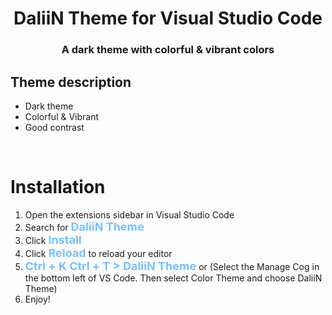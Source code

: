 <center><h1>DaliiN Theme for Visual Studio Code</h1></center>

<center><h3>A dark theme with colorful & vibrant colors</h3></center>

## Theme description

- Dark theme
- Colorful & Vibrant
- Good contrast

<br>

# Installation

1. Open the extensions sidebar in Visual Studio Code
1. Search for <strong style="color: #76c1ff; font-size: 18px">DaliiN Theme</strong>
1. Click <strong style="color: #76c1ff; font-size: 18px">Install</strong>
1. Click <strong style="color: #76c1ff; font-size: 18px">Reload</strong> to reload your editor
1. <strong style="color: #76c1ff; font-size: 18px">Ctrl + K Ctrl + T > DaliiN Theme</strong> or (Select the Manage Cog in the bottom left of VS Code. Then select Color Theme and choose DaliiN Theme)
1. Enjoy!